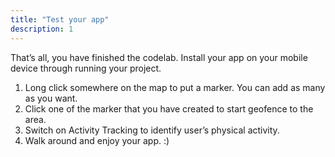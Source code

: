 ```yaml
---
title: "Test your app"
description: 1
---
```

That’s all, you have finished the codelab. Install your app on your mobile device through running your project.

1. Long click somewhere on the map to put a marker. You can add as many as you want.
2. Click one of the marker that you have created to start geofence to the area.
3. Switch on Activity Tracking to identify user’s physical activity.
4. Walk around and enjoy your app.  :)

